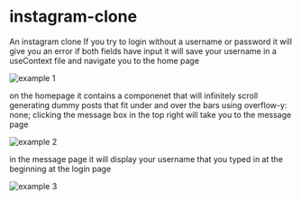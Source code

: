 ﻿# instagram-clone
An instagram clone 
If you try to login without a username or password it will give you an error
if both fields have input it will save your username in a useContext file and navigate you to the home page
  
![example 1](https://github.com/user-attachments/assets/2686a094-f56d-4eb5-9fe8-44b47cee16d0)  
  
on the homepage it contains a componenet that will infinitely scroll generating dummy posts that fit under and over the bars using overflow-y: none;
clicking the message box in the top right will take you to the message page
  
  ![example 2](https://github.com/user-attachments/assets/bcbce415-b193-4604-b26e-d38ba7e550ab)
  
in the message page it will display your username that you typed in at the beginning at the login page 

  ![example 3](https://github.com/user-attachments/assets/3a2a2356-540a-41b2-8844-902b0a64e167)

